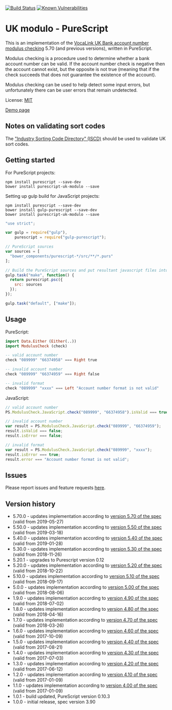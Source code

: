 [![Build Status](https://travis-ci.org/mpetruska/uk-modulo-purescript.svg?branch=master)](https://travis-ci.org/mpetruska/uk-modulo-purescript)
[![Known Vulnerabilities](https://snyk.io/test/github/mpetruska/uk-modulo-purescript/badge.svg?targetFile=package.json)](https://snyk.io/test/github/mpetruska/uk-modulo-purescript?targetFile=package.json)

UK modulo - PureScript
======================

This is an implementation of the [VocaLink UK Bank account number
modulus checking][VocaLink link] 5.70 (and previous versions), written in PureScript.

[VocaLink link]: https://www.vocalink.com/customer-support/modulus-checking/

Modulus checking is a procedure used to determine whether a bank account number
can be valid. If the account number check is negative then the account cannot
exist, but the opposite is not true (meaning that if the check succeeds that does
not guarantee the existence of the account).

Modulus checking can be used to help detect some input errors, but
unfortunately there can be user errors that remain undetected.

License: [MIT](LICENSE)

[Demo page](https://mpetruska.github.io/uk-modulo-purescript/)

Notes on validating sort codes
------------------------------

The ["Industry Sorting Code Directory" (ISCD)][ICSD link]
should be used to validate UK sort codes.

[ICSD link]: https://en.wikipedia.org/wiki/Industry_Sorting_Code_Directory

Getting started
---------------

For PureScript projects:

    npm install purescript --save-dev
    bower install purescript-uk-modulo --save

Setting up gulp build for JavaScript projects:

    npm install purescript --save-dev
    bower install gulp-purescript --save-dev
    bower install purescript-uk-modulo --save

```JavaScript
"use strict";

var gulp = require("gulp"),
    purescript = require("gulp-purescript");

// PureScript sources
var sources = [
  "bower_components/purescript-*/src/**/*.purs"
];

// Build the PureScript sources and put resultant javascript files into output.
gulp.task("make", function() {
  return purescript.psc({
    src: sources
  });
});

gulp.task("default", ["make"]);
```

Usage
-----

PureScript:

```PureScript
import Data.Either (Either(..))
import ModulusCheck (check)

-- valid account number
check "089999" "66374958" === Right true

-- invalid account number
check "089999" "66374959" === Right false

-- invalid format
check "089999" "xxxx" === Left "Account number format is not valid"

```

JavaScript:

```JavaScript
// valid account number
PS.ModulusCheck.JavaScript.check("089999", "66374958").isValid === true;

// invalid account number
var result = PS.ModulusCheck.JavaScript.check("089999", "66374959");
result.isValid === false;
result.isError === false;

// invalid format
var result = PS.ModulusCheck.JavaScript.check("089999", "xxxx");
result.isError === true;
result.error === "Account number format is not valid";
```

Issues
------

Please report issues and feature requests [here](https://github.com/mpetruska/uk-modulo-purescript/issues).

Version history
---------------

* 5.70.0 - updates implementation according to [version 5.70 of the spec](https://www.vocalink.com/media/3103/vocalink-validating-account-numbers-v570.pdf)
  (valid from 2019-05-27)
* 5.50.0 - updates implementation according to [version 5.50 of the spec](https://www.vocalink.com/media/3068/vocalink-validating-account-numbers-v550.pdf)
  (valid from 2019-03-18)
* 5.40.0 - updates implementation according to [version 5.40 of the spec](https://www.vocalink.com/media/3061/vocalink-validating-account-numbers-v540.pdf)
  (valid from 2019-01-28)
* 5.30.0 - updates implementation according to [version 5.30 of the spec](https://www.vocalink.com/media/3047/vocalink-validating-account-numbers-v530.pdf)
  (valid from 2018-11-26)
* 5.20.1 - upgrades to Purescript version 0.12
* 5.20.0 - updates implementation according to [version 5.20 of the spec](https://www.vocalink.com/media/3038/validating-account-numbers-v520.pdf)
  (valid from 2018-10-22)
* 5.10.0 - updates implementation according to [version 5.10 of the spec](https://www.vocalink.com/media/3035/validating-account-numbers-v510.pdf)
  (valid from 2018-09-17)
* 5.0.0 - updates implementation according to [version 5.00 of the spec](https://www.vocalink.com/media/3019/vocalink-validating-account-numbers-v500.pdf)
  (valid from 2018-08-06)
* 1.9.0 - updates implementation according to [version 4.90 of the spec](https://www.vocalink.com/media/3004/vocalink-validating-account-numbers-v490.pdf)
  (valid from 2018-07-02)
* 1.8.0 - updates implementation according to [version 4.80 of the spec](https://www.vocalink.com/media/2920/vocalink-validating-account-numbers-v480.pdf)
  (valid from 2018-04-16)
* 1.7.0 - updates implementation according to [version 4.70 of the spec](https://www.vocalink.com/media/2904/vocalink-validating-account-numbers-v47.pdf)
  (valid from 2018-03-26)
* 1.6.0 - updates implementation according to [version 4.60 of the spec](https://www.vocalink.com/media/2771/vocalink-validating-account-numbers-v460.pdf)
  (valid from 2017-10-09)
* 1.5.0 - updates implementation according to [version 4.40 of the spec](https://www.vocalink.com/media/2717/vocalink-validating-account-numbers-v440.pdf)
  (valid from 2017-08-21)
* 1.4.0 - updates implementation according to [version 4.30 of the spec](https://www.vocalink.com/media/2467/vocalink-validating-account-numbers-v430.pdf)
  (valid from 2017-07-03)
* 1.3.0 - updates implementation according to [version 4.20 of the spec](https://www.vocalink.com/media/2434/vocalink-validating-account-numbers-v420.pdf)
  (valid from 2017-06-12)
* 1.2.0 - updates implementation according to [version 4.10 of the spec](https://www.vocalink.com/media/2295/vocalink-validating-account-numbers-v410.pdf)
  (valid from 2017-01-09)
* 1.1.0 - updates implementation according to [version 4.00 of the spec](https://www.vocalink.com/media/2101/vocalink-validating-account-numbers-v400.pdf)
  (valid from 2017-01-09)
* 1.0.1 - build updated, PureScript version 0.10.3
* 1.0.0 - initial release, spec version 3.90
